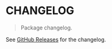# CHANGELOG

> Package changelog.

See [GitHub Releases](https://github.com/stdlib-js/blas-base-ddot/releases) for the changelog.